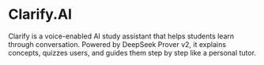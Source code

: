 # Clarify.AI
Clarify is a voice-enabled AI study assistant that helps students learn through conversation. Powered by DeepSeek Prover v2, it explains concepts, quizzes users, and guides them step by step like a personal tutor.
